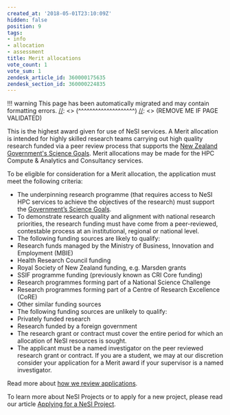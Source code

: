 ```yaml
---
created_at: '2018-05-01T23:10:09Z'
hidden: false
position: 9
tags:
- info
- allocation
- assessment
title: Merit allocations
vote_count: 1
vote_sum: 1
zendesk_article_id: 360000175635
zendesk_section_id: 360000224835
---
```




[//]: <> (REMOVE ME IF PAGE VALIDATED)
[//]: <> (vvvvvvvvvvvvvvvvvvvv)
!!! warning
    This page has been automatically migrated and may contain formatting errors.
[//]: <> (^^^^^^^^^^^^^^^^^^^^)
[//]: <> (REMOVE ME IF PAGE VALIDATED)

This is the highest award given for use of NeSI services. A Merit
allocation is intended for highly skilled research teams carrying out
high quality research funded via a peer review process that supports the
[New Zealand Government's Science
Goals](https://www.mbie.govt.nz/science-and-technology/science-and-innovation/funding-information-and-opportunities/national-statement-of-science-investment/).
Merit allocations may be made for the HPC Compute & Analytics and
Consultancy services.

To be eligible for consideration for a Merit allocation, the application
must meet the following criteria:

-   The underpinning research programme (that requires access to NeSI
HPC services to achieve the objectives of the research) must support
the [Government’s Science
Goals](https://www.mbie.govt.nz/science-and-technology/science-and-innovation/funding-information-and-opportunities/national-statement-of-science-investment/).
-   To demonstrate research quality and alignment with national research
priorities, the research funding must have come from a
peer-reviewed, contestable process at an institutional, regional or
national level.
-   The following funding sources are likely to qualify:
-   Research funds managed by the Ministry of Business,
Innovation and Employment (MBIE)
-   Health Research Council funding
-   Royal Society of New Zealand funding, e.g. Marsden grants
-   SSIF programme funding (previously known as CRI Core
funding)
-   Research programmes forming part of a National Science
Challenge
-   Research programmes forming part of a Centre of Research
Excellence (CoRE)
-   Other similar funding sources
-   The following funding sources are unlikely to qualify:
-   Privately funded research
-   Research funded by a foreign government
-   The research grant or contract must cover the entire period for
which an allocation of NeSI resources is sought.
-   The applicant must be a named investigator on the peer reviewed
research grant or contract. If you are a student, we may at our
discretion consider your application for a Merit award if your
supervisor is a named investigator.

Read more about [how we review
applications](https://support.nesi.org.nz/hc/en-gb/articles/360000202136).

To learn more about NeSI Projects or to apply for a new project, please
read our article [Applying for a NeSI
Project](https://support.nesi.org.nz/hc/articles/360000174976).

